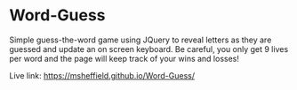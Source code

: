 # Word-Guess
Simple guess-the-word game using JQuery to reveal letters as they are guessed and update an on screen keyboard. Be careful, you only get 9 lives per word and the page will keep track of your wins and losses!

Live link: https://msheffield.github.io/Word-Guess/